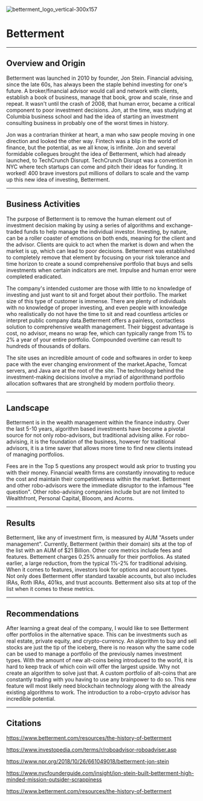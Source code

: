 ![betterment_logo_vertical-300x157](https://user-images.githubusercontent.com/94414360/144516493-f8d78678-9b4f-4329-861e-d5833c3eec2e.jpg)


# Betterment
---------------
## Overview and Origin

Betterment was launched in 2010 by founder, Jon Stein. Financial advising, since the late 60s, has always been the staple
behind investing for one's future. A broker/financial advisor would call and network with clients, establish a book of business,
manage that book, grow and scale, rinse and repeat. It wasn't until the crash of 2008, that human error, became a critical component to
poor investment decisions. Jon, at the time, was studying at Columbia business school and had the idea of starting an investment
consulting business in probably one of the worst times in history. 

Jon was a contrarian thinker at heart, a man who saw people moving
in one direction and looked the other way. Fintech was a blip in the world of finance, but the potential, as we all know, is infinite.
Jon and several formidable collegues brought the idea of Betterment, which had already launched, to TechCrunch Disrupt.
TechCrunch Disrupt was a convention in NYC where tech startups can come and pitch their ideas for funding. It worked! 400 brave investors
put millions of dollars to scale and the vamp up this new idea of investing, Betterment.

------------------

## Business Activities

The purpose of Betterment is to remove the human element out of investment decision making by using a series of algorithms and
exchange-traded funds to help manage the individual investor. Investing, by nature, can be a roller coaster of emotions on both ends, 
meaning for the client and the advisor. Clients are quick to act when the market is down and when the market is up, which can lead to poor decisions. Betterment was established to completely remove that element by focusing on your risk tolerance and time horizon to create a sound comprehensive portfolio that buys and sells investments when certain indicators are met. Impulse and human error were completed eradicated.

The company's intended customer are those with little to no knowledge of investing and just want to sit and forget about their
portfolio. The market size of this type of customer is immense. There are plenty of individuals with no knowledge of proper investing, 
and even people with knowledge who realistically do not have the time to sit and read countless articles or interpret public company data.Betterment offers a painless, contactless solution to comprehensive wealth management. Their biggest advantage is cost, no advisor, 
means no wrap fee, which can typically range from 1% to 2% a year of your entire portfolio. Compounded overtime can result to hundreds
of thousands of dollars.

The site uses an incredible amount of code and softwares in order to keep pace with the ever changing environment of the market.Apache, Tomcat servers, and Java are at the root of the site. The technology behind the investment-making decisions involve a myriad of algorithmand portfolio allocation softwares that are strongheld by modern portfolio theory.

---------------------

## Landscape

Betterment is in the wealth management within the finance industry. Over the last 5-10 years, algorithm based investments have become a pivotal source for not only robo-advisors, but traditional advising alike. For robo-advising, it is the foundation of the business, however for traditional advisors, it is a time saver that allows more time to find new clients instead of managing portfolios. 

Fees are in the Top 5 questions any prospect would ask prior to trusting you with their money. Financial wealth firms are constantly innovating to reduce the cost and maintain their competitiveness within the market. Betterment and other robo-advisors were the immediate disruptor to the infamous "fee question". Other robo-advising companies include but are not limited to Wealthfront, Personal Capital, Blooom, and Acorns.

------------------------

## Results

Betterment, like any of investment firm, is measured by AUM "Assets under management". Currently, Betterment (within their domain) sits at the top of the list with an AUM of $21 Billion. Other core metrics include fees and features. Bettement charges 0.25% annually for their portfolios. As stated earlier, a large reduction, from the typical 1%-2% for traditional advising. When it comes to features, investors look for options and account types. Not only does Betterment offer standard taxable accounts, but also includes IRAs, Roth IRAs, 401ks, and trust accounts. Betterment also sits at top of the list when it comes to these metrics.

---------------------------

## Recommendations

After learning a great deal of the company, I would like to see Betterment offer portfolios in the alternative space. This can be
investments such as real estate, private equity, and crypto-currency. An algorithm to buy and sell stocks are just the tip of the iceberg,
there is no reason why the same code can be used to manage a portfolio of the previously names investment types. With the amount of new
alt-coins being introduced to the world, it is hard to keep track of which coin will offer the largest upside. Why not create
an algorithm to solve just that. A custom portfolio of alt-coins that are constantly trading with you having to use any brainpower to do so.
This new feature will most likely need blockchain technology along with the already existing algorithms to work.
The introduction to a robo-crpyto advisor has incredible potential.

-----------------------------

## Citations

https://www.betterment.com/resources/the-history-of-betterment

https://www.investopedia.com/terms/r/roboadvisor-roboadviser.asp

https://www.npr.org/2018/10/26/661049018/betterment-jon-stein

https://www.nycfounderguide.com/insight/jon-stein-built-betterment-high-minded-mission-outsider-scrappiness

https://www.betterment.com/resources/the-history-of-betterment
